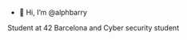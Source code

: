 - 👋 Hi, I’m @alphbarry

Student at 42 Barcelona and Cyber security student
<!---
alphbarry/alphbarry is a ✨ special ✨ repository because its `README.md` (this file) appears on your GitHub profile.
You can click the Preview link to take a look at your changes.
--->
